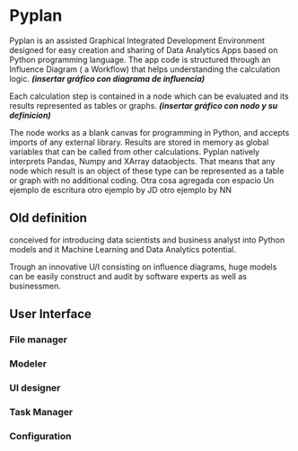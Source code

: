 # Pyplan
Pyplan is an assisted Graphical Integrated Development Environment designed for easy creation and sharing of Data Analytics Apps based on Python programming language.
The app code is structured through an Influence Diagram ( a Workflow) that helps understanding the calculation logic.
***(insertar gráfico con diagrama de influencia)***

Each calculation step is contained in a node which can be evaluated and its results represented as tables or graphs. 
***(insertar gráfico con nodo y su definicion)***

The node works as a blank canvas for programming in Python, and accepts imports of any external library. Results are stored in memory as global variables that can be called from other calculations.
Pyplan natively interprets Pandas, Numpy and XArray dataobjects. That means that any node which result is an object of these type can be represented as a table or graph with no additional coding.
Otra cosa agregada con espacio
Un ejemplo de escritura
otro ejemplo by JD
otro ejemplo by  NN


## Old definition
conceived for introducing data scientists and business analyst into Python models and it Machine Learning and Data Analytics potential.

Trough an innovative U/I consisting on influence diagrams, huge models can be easily construct and audit by software experts as well as businessmen.




## User Interface
### File manager
### Modeler
### UI designer
### Task Manager
### Configuration








<!--stackedit_data:
eyJoaXN0b3J5IjpbLTEyMDg0OTYxMTksLTk0Mjk3NDM5MSwtMT
cyMzYzOTQ5NiwtNjQzNzA0MDM3LDcwMTMxNjIzNCwxMjk3NzE0
NjA4LC0yMTA0ODI3Nzk1LC0xMjU3MTk4Mjk5LDE5NjEyNzY3MT
gsLTEzNTEzODA5NzIsMTQzNzA1NjM4Myw0MTk4NDM4NzgsMTAw
MjczNTIyNSwtMTY0MDIyODQwOSwxMjQxMzIxNTkwLDE1MjM2Nj
U1NTMsMjAxMTY2NDQ0MSwxMDg1MDcyOTk5LC0xNjYxNjc1MjA3
LC05Mjk0NjQ0MDhdfQ==
-->